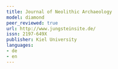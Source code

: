 ```yaml
---
title: Journal of Neolithic Archaeology
model: diamond
peer_reviewed: true
url: http://www.jungsteinsite.de/
issn: 2197-649X
publisher: Kiel University
languages:
- de
- en
---
```

